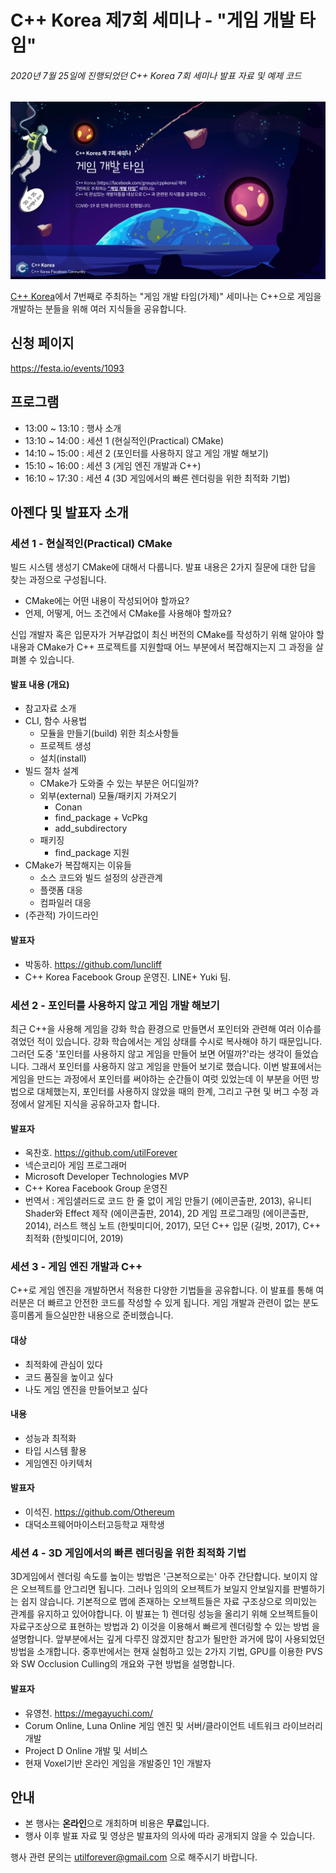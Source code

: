 # C++ Korea 제7회 세미나 - "게임 개발 타임"

###### 2020년 7월 25일에 진행되었던 C++ Korea 7회 세미나 발표 자료 및 예제 코드

<img src="./Logo.png">

[C++ Korea](https://www.facebook.com/groups/cppkorea/)에서 7번째로 주최하는 "게임 개발 타임(가제)" 세미나는 C++으로 게임을 개발하는 분들을 위해 여러 지식들을 공유합니다.

## 신청 페이지

https://festa.io/events/1093

## 프로그램

- 13:00 ~ 13:10 : 행사 소개
- 13:10 ~ 14:00 : 세션 1 (현실적인(Practical) CMake)
- 14:10 ~ 15:00 : 세션 2 (포인터를 사용하지 않고 게임 개발 해보기)
- 15:10 ~ 16:00 : 세션 3 (게임 엔진 개발과 C++)
- 16:10 ~ 17:30 : 세션 4 (3D 게임에서의 빠른 렌더링을 위한 최적화 기법)

## 아젠다 및 발표자 소개

### 세션 1 - 현실적인(Practical) CMake

빌드 시스템 생성기 CMake에 대해서 다룹니다. 발표 내용은 2가지 질문에 대한 답을 찾는 과정으로 구성됩니다.

- CMake에는 어떤 내용이 작성되어야 할까요?
- 언제, 어떻게, 어느 조건에서 CMake를 사용해야 할까요?

신입 개발자 혹은 입문자가 거부감없이 최신 버전의 CMake를 작성하기 위해 알아야 할 내용과 CMake가 C++ 프로젝트를 지원할때 어느 부분에서 복잡해지는지 그 과정을 살펴볼 수 있습니다.

#### 발표 내용 (개요)

- 참고자료 소개
- CLI, 함수 사용법
  - 모듈을 만들기(build) 위한 최소사항들
  - 프로젝트 생성
  - 설치(install)
- 빌드 절차 설계
  - CMake가 도와줄 수 있는 부분은 어디일까?
  - 외부(external) 모듈/패키지 가져오기
    - Conan
    - find_package + VcPkg
    - add_subdirectory
  - 패키징
    - find_package 지원
- CMake가 복잡해지는 이유들
  - 소스 코드와 빌드 설정의 상관관계
  - 플랫폼 대응
  - 컴파일러 대응
- (주관적) 가이드라인

#### 발표자

- 박동하. https://github.com/luncliff
- C++ Korea Facebook Group 운영진. LINE+ Yuki 팀.

### 세션 2 - 포인터를 사용하지 않고 게임 개발 해보기

최근 C++을 사용해 게임을 강화 학습 환경으로 만들면서 포인터와 관련해 여러 이슈를 겪었던 적이 있습니다. 강화 학습에서는 게임 상태를 수시로 복사해야 하기 때문입니다. 그러던 도중 '포인터를 사용하지 않고 게임을 만들어 보면 어떨까?'라는 생각이 들었습니다. 그래서 포인터를 사용하지 않고 게임을 만들어 보기로 했습니다. 이번 발표에서는 게임을 만드는 과정에서 포인터를 써야하는 순간들이 여럿 있었는데 이 부분을 어떤 방법으로 대체했는지, 포인터를 사용하지 않았을 때의 한계, 그리고 구현 및 버그 수정 과정에서 알게된 지식을 공유하고자 합니다.

#### 발표자

- 옥찬호. https://github.com/utilForever
- 넥슨코리아 게임 프로그래머
- Microsoft Developer Technologies MVP
- C++ Korea Facebook Group 운영진
- 번역서 : 게임샐러드로 코드 한 줄 없이 게임 만들기 (에이콘출판, 2013), 유니티 Shader와 Effect 제작 (에이콘출판, 2014), 2D 게임 프로그래밍 (에이콘출판, 2014), 러스트 핵심 노트 (한빛미디어, 2017), 모던 C++ 입문 (길벗, 2017), C++ 최적화 (한빛미디어, 2019)

### 세션 3 - 게임 엔진 개발과 C++

C++로 게임 엔진을 개발하면서 적용한 다양한 기법들을 공유합니다.
이 발표를 통해 여러분은 더 빠르고 안전한 코드를 작성할 수 있게 됩니다.
게임 개발과 관련이 없는 분도 흥미롭게 들으실만한 내용으로 준비했습니다.

#### 대상

- 최적화에 관심이 있다
- 코드 품질을 높이고 싶다
- 나도 게임 엔진을 만들어보고 싶다

#### 내용

- 성능과 최적화
- 타입 시스템 활용
- 게임엔진 아키텍처

#### 발표자

- 이석진. https://github.com/Othereum
- 대덕소프웨어마이스터고등학교 재학생

### 세션 4 - 3D 게임에서의 빠른 렌더링을 위한 최적화 기법

3D게임에서 렌더링 속도를 높이는 방법은 '근본적으로는' 아주 간단합니다. 보이지 않은 오브젝트를 안그리면 됩니다. 그러나 임의의 오브젝트가 보일지 안보일지를 판별하기는 쉽지 않습니다. 기본적으로 맵에 존재하는 오브젝트들은 자료 구조상으로 의미있는 관계를 유지하고 있어야합니다. 이 발표는 1) 렌더링 성능을 올리기 위해 오브젝트들이 자료구조상으로 표현하는 방법과 2) 이것을 이용해서 빠르게 렌더링할 수 있는 방법 을 설명합니다. 앞부분에서는 깊게 다루진 않겠지만 참고가 될만한 과거에 많이 사용되었던 방법을 소개합니다. 중후반에서는 현재 실험하고 있는 2가지 기법, GPU를 이용한 PVS와 SW Occlusion Culling의 개요와 구현 방법을 설명합니다.

#### 발표자

- 유영천. https://megayuchi.com/
- Corum Online, Luna Online 게임 엔진 및 서버/클라이언트 네트워크 라이브러리 개발
- Project D Online 개발 및 서비스
- 현재 Voxel기반 온라인 게임을 개발중인 1인 개발자

## 안내

- 본 행사는 **온라인**으로 개최하며 비용은 **무료**입니다.
- 행사 이후 발표 자료 및 영상은 발표자의 의사에 따라 공개되지 않을 수 있습니다.

행사 관련 문의는 utilforever@gmail.com 으로 해주시기 바랍니다.
